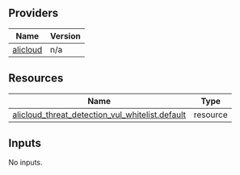 <!-- BEGIN_TF_DOCS -->
## Providers

| Name | Version |
|------|---------|
| <a name="provider_alicloud"></a> [alicloud](#provider\_alicloud) | n/a |

## Resources

| Name | Type |
|------|------|
| [alicloud_threat_detection_vul_whitelist.default](https://registry.terraform.io/providers/hashicorp/alicloud/latest/docs/resources/threat_detection_vul_whitelist) | resource |

## Inputs

No inputs.
<!-- END_TF_DOCS -->    